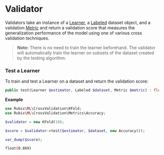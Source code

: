 # Validator
Validators take an instance of a [Learner](../learner.md), a [Labeled](../datasets/labeled.md) dataset object, and a validation [Metric](metrics/api.md) and return a validation score that measures the generalization performance of the model using one of various cross validation techniques.

> **Note:** There is no need to train the learner beforehand. The validator will automatically train the learner on subsets of the dataset created by the testing algorithm.

### Test a Learner
To train and test a Learner on a dataset and return the validation score:
```php
public test(Learner $estimator, Labeled $dataset, Metric $metric) : float
```

**Example**

```php
use Rubix\ML\CrossValidation\KFold;
use Rubix\ML\CrossValidation\Metrics\Accuracy;

$validator = new KFold(10);

$score = $validator->test($estimator, $dataset, new Accuracy());

var_dump($score);
```

```sh
float(0.869)
```